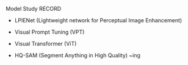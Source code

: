 Model Study RECORD

- LPIENet (Lightweight network for Perceptual Image Enhancement)

- Visual Prompt Tuning (VPT) 

- Visual Transformer (ViT)

- HQ-SAM (Segment Anything in High Quality) ~ing